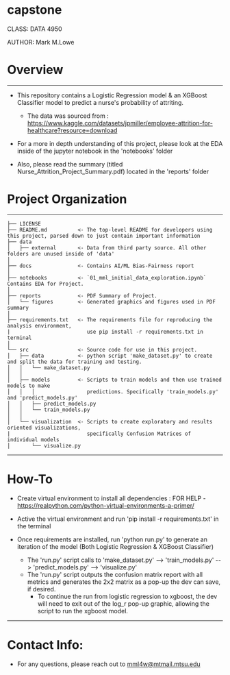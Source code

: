 capstone
==============================

CLASS: DATA 4950 

AUTHOR: Mark M.Lowe

# Overview
------------------------------------------------------------------------------------------------------------------------------------------------------
- This repository contains a Logistic Regression model & an XGBoost Classifier model to predict a nurse's probability of attriting. 

    - The data was sourced from : https://www.kaggle.com/datasets/jpmiller/employee-attrition-for-healthcare?resource=download
    
- For a more in depth understanding of this project, please look at the EDA inside of the jupyter notebook in the 'notebooks' folder

- Also, please read the summary (titled Nurse_Attrition_Project_Summary.pdf) located in the 'reports' folder


# Project Organization
------------------------------------------------------------------------------------------------------------------------------------------------------

    ├── LICENSE
    ├── README.md          <- The top-level README for developers using this project, parsed down to just contain important information
    ├── data
    │   ├── external       <- Data from third party source. All other folders are unused inside of 'data'
    │
    ├── docs               <- Contains AI/ML Bias-Fairness report
    │
    ├── notebooks          <- `01_mml_initial_data_exploration.ipynb` Contains EDA for Project.
    │
    ├── reports            <- PDF Summary of Project.
    │   └── figures        <- Generated graphics and figures used in PDF summary
    │
    ├── requirements.txt   <- The requirements file for reproducing the analysis environment, 
    |                         use pip install -r requirements.txt in terminal
    │                         
    └── src                <- Source code for use in this project.
    │   ├── data           <- python script 'make_dataset.py' to create and split the data for training and testing. 
    │   │   └── make_dataset.py
    │   │
    │   ├── models         <- Scripts to train models and then use trained models to make
    │   │   │                 predictions. Specifically 'train_models.py' and 'predict_models.py'
    │   │   ├── predict_models.py
    │   │   └── train_models.py
    │   │
    │   └── visualization  <- Scripts to create exploratory and results oriented visualizations, 
    |                         specifically Confusion Matrices of individual models
    │       └── visualize.py
    
---------------------------------------------------------------------------------------------------------------------------------------------------------
# How-To
- Create virtual environment to install all dependencies : FOR HELP - https://realpython.com/python-virtual-environments-a-primer/

- Active the virtual environment and run 'pip install -r requirements.txt' in the terminal

- Once requirements are installed, run 'python run.py' to generate an iteration of the model (Both Logistic Regression & XGBoost Classifier)

    - The 'run.py' script calls to 'make_dataset.py' --> 'train_models.py' --> 'predict_models.py' --> 'visualize.py'
    - The 'run.py' script outputs the confusion matrix report  with all metrics and generates the 2x2 matrix as a pop-up the dev can save, if desired.
        - To continue the run from logistic regression to xgboost, the dev will need to exit out of the log_r pop-up graphic, allowing the script to run the xgboost model.

----------------------------------------------------------------------------------------------------------------------------------------------------------
# Contact Info:

- For any questions, please reach out to mml4w@mtmail.mtsu.edu 


